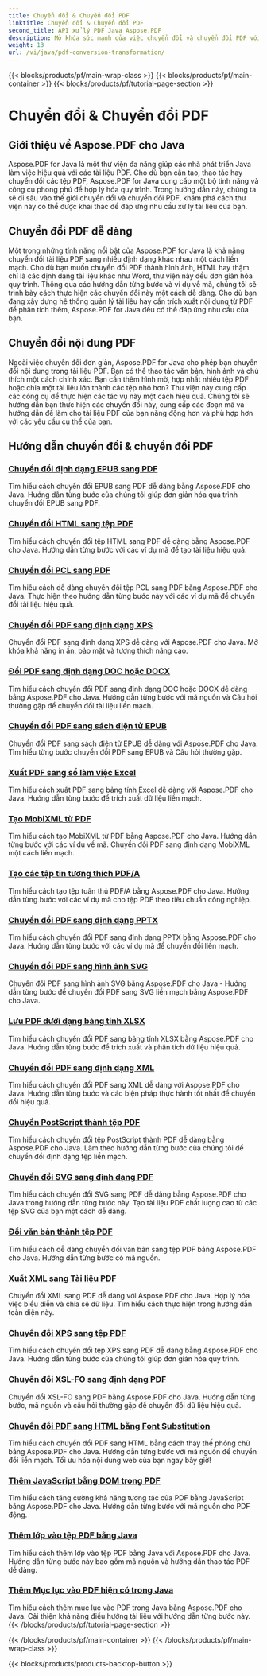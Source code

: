 ```yaml
---
title: Chuyển đổi & Chuyển đổi PDF
linktitle: Chuyển đổi & Chuyển đổi PDF
second_title: API xử lý PDF Java Aspose.PDF
description: Mở khóa sức mạnh của việc chuyển đổi và chuyển đổi PDF với Aspose.PDF cho Java - Hướng dẫn toàn diện dành cho nhà phát triển. Nâng cao kỹ năng xử lý PDF của bạn ngay hôm nay!
weight: 13
url: /vi/java/pdf-conversion-transformation/
---
```


{{< blocks/products/pf/main-wrap-class >}}
{{< blocks/products/pf/main-container >}}
{{< blocks/products/pf/tutorial-page-section >}}

# Chuyển đổi & Chuyển đổi PDF


## Giới thiệu về Aspose.PDF cho Java

Aspose.PDF for Java là một thư viện đa năng giúp các nhà phát triển Java làm việc hiệu quả với các tài liệu PDF. Cho dù bạn cần tạo, thao tác hay chuyển đổi các tệp PDF, Aspose.PDF for Java cung cấp một bộ tính năng và công cụ phong phú để hợp lý hóa quy trình. Trong hướng dẫn này, chúng ta sẽ đi sâu vào thế giới chuyển đổi và chuyển đổi PDF, khám phá cách thư viện này có thể được khai thác để đáp ứng nhu cầu xử lý tài liệu của bạn.

## Chuyển đổi PDF dễ dàng

Một trong những tính năng nổi bật của Aspose.PDF for Java là khả năng chuyển đổi tài liệu PDF sang nhiều định dạng khác nhau một cách liền mạch. Cho dù bạn muốn chuyển đổi PDF thành hình ảnh, HTML hay thậm chí là các định dạng tài liệu khác như Word, thư viện này đều đơn giản hóa quy trình. Thông qua các hướng dẫn từng bước và ví dụ về mã, chúng tôi sẽ trình bày cách thực hiện các chuyển đổi này một cách dễ dàng. Cho dù bạn đang xây dựng hệ thống quản lý tài liệu hay cần trích xuất nội dung từ PDF để phân tích thêm, Aspose.PDF for Java đều có thể đáp ứng nhu cầu của bạn.

## Chuyển đổi nội dung PDF

Ngoài việc chuyển đổi đơn giản, Aspose.PDF for Java cho phép bạn chuyển đổi nội dung trong tài liệu PDF. Bạn có thể thao tác văn bản, hình ảnh và chú thích một cách chính xác. Bạn cần thêm hình mờ, hợp nhất nhiều tệp PDF hoặc chia một tài liệu lớn thành các tệp nhỏ hơn? Thư viện này cung cấp các công cụ để thực hiện các tác vụ này một cách hiệu quả. Chúng tôi sẽ hướng dẫn bạn thực hiện các chuyển đổi này, cung cấp các đoạn mã và hướng dẫn để làm cho tài liệu PDF của bạn năng động hơn và phù hợp hơn với các yêu cầu cụ thể của bạn.

## Hướng dẫn chuyển đổi & chuyển đổi PDF
### [Chuyển đổi định dạng EPUB sang PDF](./convert-epub-to-pdf-format/)
Tìm hiểu cách chuyển đổi EPUB sang PDF dễ dàng bằng Aspose.PDF cho Java. Hướng dẫn từng bước của chúng tôi giúp đơn giản hóa quá trình chuyển đổi EPUB sang PDF.
### [Chuyển đổi HTML sang tệp PDF](./convert-html-to-pdf-files/)
Tìm hiểu cách chuyển đổi tệp HTML sang PDF dễ dàng bằng Aspose.PDF cho Java. Hướng dẫn từng bước với các ví dụ mã để tạo tài liệu hiệu quả.
### [Chuyển đổi PCL sang PDF](./transform-pcl-to-pdfs/)
Tìm hiểu cách dễ dàng chuyển đổi tệp PCL sang PDF bằng Aspose.PDF cho Java. Thực hiện theo hướng dẫn từng bước này với các ví dụ mã để chuyển đổi tài liệu hiệu quả.
### [Chuyển đổi PDF sang định dạng XPS](./convert-pdfs-to-xps-format/)
Chuyển đổi PDF sang định dạng XPS dễ dàng với Aspose.PDF cho Java. Mở khóa khả năng in ấn, bảo mật và tương thích nâng cao.
### [Đổi PDF sang định dạng DOC hoặc DOCX](./change-pdfs-to-doc-or-docx-format/)
Tìm hiểu cách chuyển đổi PDF sang định dạng DOC hoặc DOCX dễ dàng bằng Aspose.PDF cho Java. Hướng dẫn từng bước với mã nguồn và Câu hỏi thường gặp để chuyển đổi tài liệu liền mạch.
### [Chuyển đổi PDF sang sách điện tử EPUB](./convert-pdfs-to-epub-ebooks/)
Chuyển đổi PDF sang sách điện tử EPUB dễ dàng với Aspose.PDF cho Java. Tìm hiểu từng bước chuyển đổi PDF sang EPUB và Câu hỏi thường gặp.
### [Xuất PDF sang sổ làm việc Excel](./export-pdfs-to-excel-workbooks/)
Tìm hiểu cách xuất PDF sang bảng tính Excel dễ dàng với Aspose.PDF cho Java. Hướng dẫn từng bước để trích xuất dữ liệu liền mạch.
### [Tạo MobiXML từ PDF](./generate-mobixml-from-pdfs/)
Tìm hiểu cách tạo MobiXML từ PDF bằng Aspose.PDF cho Java. Hướng dẫn từng bước với các ví dụ về mã. Chuyển đổi PDF sang định dạng MobiXML một cách liền mạch.
### [Tạo các tập tin tương thích PDF/A](./create-pdfa-compliant-files/)
Tìm hiểu cách tạo tệp tuân thủ PDF/A bằng Aspose.PDF cho Java. Hướng dẫn từng bước với các ví dụ mã cho tệp PDF theo tiêu chuẩn công nghiệp.
### [Chuyển đổi PDF sang định dạng PPTX](./convert-pdfs-to-pptx-format/)
Tìm hiểu cách chuyển đổi PDF sang định dạng PPTX bằng Aspose.PDF cho Java. Hướng dẫn từng bước với các ví dụ mã để chuyển đổi liền mạch.
### [Chuyển đổi PDF sang hình ảnh SVG](./convert-pdfs-to-svg-images/)
Chuyển đổi PDF sang hình ảnh SVG bằng Aspose.PDF cho Java - Hướng dẫn từng bước để chuyển đổi PDF sang SVG liền mạch bằng Aspose.PDF cho Java.
### [Lưu PDF dưới dạng bảng tính XLSX](./save-pdfs-as-xlsx-spreadsheets/)
Tìm hiểu cách chuyển đổi PDF sang bảng tính XLSX bằng Aspose.PDF cho Java. Hướng dẫn từng bước để trích xuất và phân tích dữ liệu hiệu quả.
### [Chuyển đổi PDF sang định dạng XML](./convert-pdfs-to-xml-format/)
Tìm hiểu cách chuyển đổi PDF sang XML dễ dàng với Aspose.PDF cho Java. Hướng dẫn từng bước và các biện pháp thực hành tốt nhất để chuyển đổi hiệu quả.
### [Chuyển PostScript thành tệp PDF](./turn-postscript-into-pdf-files/)
Tìm hiểu cách chuyển đổi tệp PostScript thành PDF dễ dàng bằng Aspose.PDF cho Java. Làm theo hướng dẫn từng bước của chúng tôi để chuyển đổi định dạng tệp liền mạch.
### [Chuyển đổi SVG sang định dạng PDF](./convert-svg-to-pdf-format/)
Tìm hiểu cách chuyển đổi SVG sang PDF dễ dàng bằng Aspose.PDF cho Java trong hướng dẫn từng bước này. Tạo tài liệu PDF chất lượng cao từ các tệp SVG của bạn một cách dễ dàng.
### [Đổi văn bản thành tệp PDF](./change-text-to-pdf-files/)
Tìm hiểu cách dễ dàng chuyển đổi văn bản sang tệp PDF bằng Aspose.PDF cho Java. Hướng dẫn từng bước có mã nguồn.
### [Xuất XML sang Tài liệu PDF](./export-xml-to-pdf-documents/)
Chuyển đổi XML sang PDF dễ dàng với Aspose.PDF cho Java. Hợp lý hóa việc biểu diễn và chia sẻ dữ liệu. Tìm hiểu cách thực hiện trong hướng dẫn toàn diện này.
### [Chuyển đổi XPS sang tệp PDF](./convert-xps-to-pdf-files/)
Tìm hiểu cách chuyển đổi tệp XPS sang PDF dễ dàng bằng Aspose.PDF cho Java. Hướng dẫn từng bước của chúng tôi giúp đơn giản hóa quy trình.
### [Chuyển đổi XSL-FO sang định dạng PDF](./transform-xsl-fo-to-pdf-format/)
Chuyển đổi XSL-FO sang PDF bằng Aspose.PDF cho Java. Hướng dẫn từng bước, mã nguồn và câu hỏi thường gặp để chuyển đổi dữ liệu hiệu quả.
### [Chuyển đổi PDF sang HTML bằng Font Substitution](./convert-pdf-to-html-with-font-substitution/)
Tìm hiểu cách chuyển đổi PDF sang HTML bằng cách thay thế phông chữ bằng Aspose.PDF cho Java. Hướng dẫn từng bước với mã nguồn để chuyển đổi liền mạch. Tối ưu hóa nội dung web của bạn ngay bây giờ!
### [Thêm JavaScript bằng DOM trong PDF](./adding-javascript-using-dom-in-pdf/)
Tìm hiểu cách tăng cường khả năng tương tác của PDF bằng JavaScript bằng Aspose.PDF cho Java. Hướng dẫn từng bước với mã nguồn cho PDF động.
### [Thêm lớp vào tệp PDF bằng Java](./add-layers-to-pdf-file-using-java/)
Tìm hiểu cách thêm lớp vào tệp PDF bằng Java với Aspose.PDF cho Java. Hướng dẫn từng bước này bao gồm mã nguồn và hướng dẫn thao tác PDF dễ dàng.
### [Thêm Mục lục vào PDF hiện có trong Java](./add-table-of-contents-to-existing-pdf-in-java/)
Tìm hiểu cách thêm mục lục vào PDF trong Java bằng Aspose.PDF cho Java. Cải thiện khả năng điều hướng tài liệu với hướng dẫn từng bước này.
{{< /blocks/products/pf/tutorial-page-section >}}

{{< /blocks/products/pf/main-container >}}
{{< /blocks/products/pf/main-wrap-class >}}

{{< blocks/products/products-backtop-button >}}
